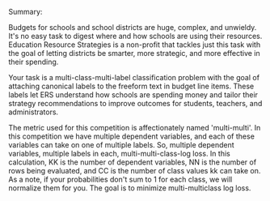 Summary:

Budgets for schools and school districts are huge, complex, and unwieldy. It's no easy task to digest where and how schools are using their resources. Education Resource Strategies is a non-profit that tackles just this task with the goal of letting districts be smarter, more strategic, and more effective in their spending.

Your task is a multi-class-multi-label classification problem with the goal of attaching canonical labels to the freeform text in budget line items. These labels let ERS understand how schools are spending money and tailor their strategy recommendations to improve outcomes for students, teachers, and administrators.


The metric used for this competition is affectionately named 'multi-multi'. In this competition we have multiple dependent variables, and each of these variables can take on one of multiple labels. So, multiple dependent variables, multiple labels in each, multi-multi-class-log loss. In this calculation, KK is the number of dependent variables, NN is the number of rows being evaluated, and CC is the number of class values kk can take on. As a note, if your probabilities don't sum to 1 for each class, we will normalize them for you. The goal is to minimize multi-multiclass log loss.
